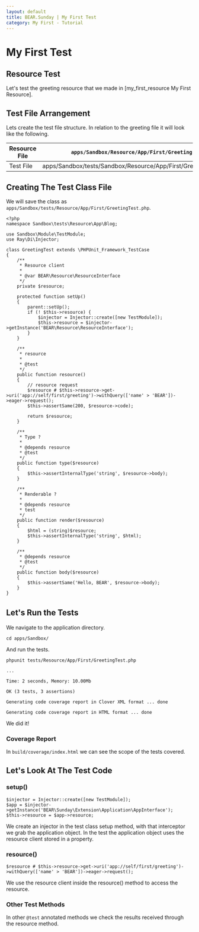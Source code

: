 ```yaml
---
layout: default
title: BEAR.Sunday | My First Test
category: My First - Tutorial
--- 
```


# My First Test

## Resource Test 

Let's test the greeting resource that we made in [my_first_resource My First Resource].

## Test File Arrangement 

Lets create the test file structure. In relation to the greeting file it will look like the following.

| Resource File | `apps/Sandbox/Resource/App/First/Greeting.php` |
|---------------|------------------------------------------------|
| Test File　| apps/Sandbox/tests/Sandbox/Resource/App/First/GreetingTest.php` |

## Creating The Test Class File 

We will save the class as `apps/Sandbox/tests/Resource/App/First/GreetingTest.php`.

```
<?php
namespace Sandbox\tests\Resource\App\Blog;

use Sandbox\Module\TestModule;
use Ray\Di\Injector;

class GreetingTest extends \PHPUnit_Framework_TestCase
{
    /**
     * Resource client
     *
     * @var BEAR\Resource\ResourceInterface
     */
    private $resource;

    protected function setUp()
    {
        parent::setUp();
        if (! $this->resource) {
            $injector = Injector::create([new TestModule]);
            $this->resource = $injector->getInstance('BEAR\Resource\ResourceInterface');
        }
    }

    /**
     * resource
     *
     * @test
     */
    public function resource()
    {
        // resource request
        $resource # $this->resource->get->uri('app://self/first/greeting')->withQuery(['name' > 'BEAR'])->eager->request();
        $this->assertSame(200, $resource->code);

        return $resource;
    }

    /**
     * Type ?
     *
     * @depends resource
     * @test
     */
    public function type($resource)
    {
        $this->assertInternalType('string', $resource->body);
    }

    /**
     * Renderable ?
     *
     * @depends resource
     * test
     */
    public function render($resource)
    {
        $html = (string)$resource;
        $this->assertInternalType('string', $html);
    }

    /**
     * @depends resource
     * @test
     */
    public function body($resource)
    {
        $this->assertSame('Hello, BEAR', $resource->body);
    }
}
```

## Let's Run the Tests　


We navigate to the application directory.

```
cd apps/Sandbox/
```

And run the tests.
```
phpunit tests/Resource/App/First/GreetingTest.php
```

```
...

Time: 2 seconds, Memory: 10.00Mb

OK (3 tests, 3 assertions)

Generating code coverage report in Clover XML format ... done

Generating code coverage report in HTML format ... done
```
We did it!

### Coverage Report 

In `build/coverage/index.html` we can see the scope of the tests covered.

## Let's Look At The Test Code 

### setup() 
```
$injector = Injector::create([new TestModule]);
$app = $injector->getInstance('BEAR\Sunday\Extension\Application\AppInterface');
$this->resource = $app->resource;
```

We create an injector in the test class setup method, with that interceptor we grab the application object.
In the test the application object uses the resource client stored in a property.

### resource() 
```
$resource # $this->resource->get->uri('app://self/first/greeting')->withQuery(['name' > 'BEAR'])->eager->request();

```
We use the resource client inside the resource() method to access the resource.

### Other Test Methods 
In other `@test` annotated methods we check the results received through the resource method.